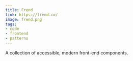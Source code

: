 ```yaml
---
title: Frend
link: https://frend.co/
image: frend.png
tags:
- code
- frontend
- patterns
---
```


A collection of accessible, modern front-end components.